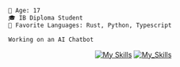 ```diff 
🔞 Age: 17
🎓 IB Diploma Student
🌟 Favorite Languages: Rust, Python, Typescript

Working on an AI Chatbot
```

<div align="center">

[![My Skills](https://skillicons.dev/icons?i=aws,bash,bootstrap,cpp,css,deno,express,github,githubactions,html,js,linux,mongodb,nextjs,postgres)](https://skillicons.dev)
[![My_Skills](https://skillicons.dev/icons?i=postman,prisma,py,react,sqlite,supabase,svelte,tailwind,typescript,threejs)](https://skillicons.dev)

</div>
